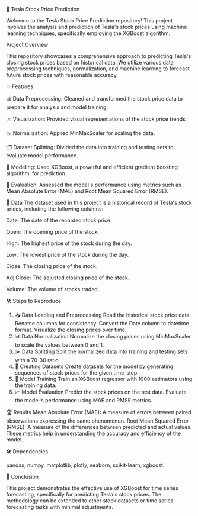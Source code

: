 🚀 Tesla Stock Price Prediction


Welcome to the Tesla Stock Price Prediction repository! This project involves the analysis and prediction of Tesla's stock prices using machine learning techniques, specifically employing the XGBoost algorithm.


Project Overview

This repository showcases a comprehensive approach to predicting Tesla's closing stock prices based on historical data. We utilize various data preprocessing techniques, normalization, and machine learning to forecast future stock prices with reasonable accuracy.


✨ Features

📊 Data Preprocessing: Cleaned and transformed the stock price data to prepare it for analysis and model training.

📈 Visualization: Provided visual representations of the stock price trends.

📉 Normalization: Applied MinMaxScaler for scaling the data.

🗂️ Dataset Splitting: Divided the data into training and testing sets to evaluate model performance.

🤖 Modeling: Used XGBoost, a powerful and efficient gradient boosting algorithm, for prediction.

📏 Evaluation: Assessed the model's performance using metrics such as Mean Absolute Error (MAE) and Root Mean Squared Error (RMSE).


📁 Data
The dataset used in this project is a historical record of Tesla's stock prices, including the following columns:

Date: The date of the recorded stock price.

Open: The opening price of the stock.

High: The highest price of the stock during the day.

Low: The lowest price of the stock during the day.

Close: The closing price of the stock.

Adj Close: The adjusted closing price of the stock.

Volume: The volume of stocks traded.


🛠️ Steps to Reproduce
1. 📥 Data Loading and Preprocessing
Read the historical stock price data.
Rename columns for consistency.
Convert the Date column to datetime format.
Visualize the closing prices over time.
2. 📊 Data Normalization
Normalize the closing prices using MinMaxScaler to scale the values between 0 and 1.
3. ✂️ Data Splitting
Split the normalized data into training and testing sets with a 70-30 ratio.
4. 🧩 Creating Datasets
Create datasets for the model by generating sequences of stock prices for the given time_step.
5. 🧠 Model Training
Train an XGBoost regressor with 1000 estimators using the training data.
6. 📈 Model Evaluation
Predict the stock prices on the test data.
Evaluate the model's performance using MAE and RMSE metrics.


🏆 Results
Mean Absolute Error (MAE): A measure of errors between paired observations expressing the same phenomenon.
Root Mean Squared Error (RMSE): A measure of the differences between predicted and actual values.
These metrics help in understanding the accuracy and efficiency of the model.


🛠️ Dependencies

pandas,
numpy,
matplotlib,
plotly,
seaborn,
scikit-learn,
xgboost.


📌 Conclusion

This project demonstrates the effective use of XGBoost for time series forecasting, specifically for predicting Tesla's stock prices. The methodology can be extended to other stock datasets or time series forecasting tasks with minimal adjustments.
